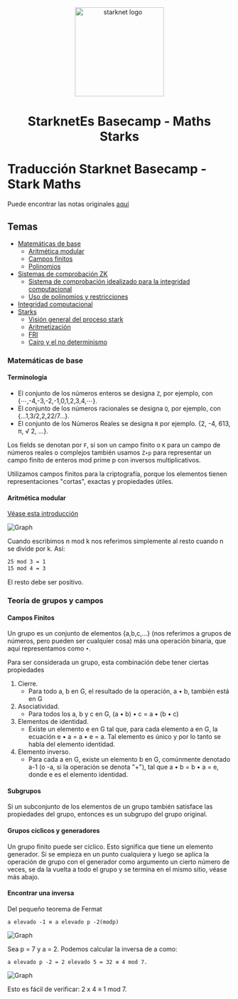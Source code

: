 <div align="center">
  <img alt="starknet logo" src="./assets/Starknet.png" width="200" >
  <h1 align="center">StarknetEs Basecamp - Maths Starks</h1>
  <p align="center">
</div>

# Traducción Starknet Basecamp - Stark Maths

Puede encontrar las notas originales [aquí](https://bit.ly/starkmaths2023)

## Temas

- [Matemáticas de base](#matemáticas-de-base)
    - [Aritmética modular](#aritmética-modular)
    - [Campos finitos](#campos-finitos)
    - [Polinomios](#polinomios)
- [Sistemas de comprobación ZK](#sistemas-de-comprobación-ZK)
    - [Sistema de comprobación idealizado para la integridad computacional](#sistema-de-comprobación-idealizado-para-laintegridad-computacional)
    - [Uso de polinomios y restricciones](#uso-de-polinomios-y-restricciones)
- [Integridad computacional](#integridad-computacional)
- [Starks](#starks)
    - [Visión general del proceso stark](#visión-general-del-proceso-stark)
    - [Aritmetización](#aritmetización)
    - [FRI](#fri)
    - [Cairo y el no determinismo](#cairo-y-el-no-determinismo)

### Matemáticas de base
#### Terminología
* El conjunto de los números enteros se designa `Z`, por ejemplo, con {⋯,-4,-3,-2,-1,0,1,2,3,4,⋯}.
* El conjunto de los números racionales se designa `Q`, por ejemplo, con {...1,3/2,2,22/7...}.
* El conjunto de los Números Reales se designa `R` por ejemplo. {2, -4, 613, π, √ 2, ...}.

Los fields se denotan por `F`, si son un campo finito o `K` para un campo de números reales o complejos
también usamos `Z∗p` para representar un campo finito de enteros mod prime p con inversos multiplicativos.

Utilizamos campos finitos para la criptografía, porque los elementos tienen representaciones "cortas", exactas y propiedades útiles.

#### Aritmética modular
[Véase esta introducción](https://www.khanacademy.org/computing/computer-science/cryptography/modarithmetic/a/what-is-modular-arithmetic)

![Graph](/im%C3%A1genes/AritemticaModular.png)

Cuando escribimos n mod k nos referimos simplemente al resto cuando n se divide por k. Así:

```bash
25 mod 3 = 1
15 mod 4 = 3
```
El resto debe ser positivo.

### Teoría de grupos y campos
#### Campos Finitos
Un grupo es un conjunto de elementos {a,b,c,...} (nos referimos a grupos de números, pero pueden ser cualquier cosa) más una operación binaria, que aquí representamos como `•`. 

Para ser considerada un grupo, esta combinación debe tener ciertas propiedades

1. Cierre.
    * Para todo a, b en G,  el resultado de la operación, a • b, también está en G
2. Asociatividad.
    * Para todos los a, b y c en G, (a • b) • c = a • (b • c)
3. Elementos de identidad.
    * Existe un elemento e en G tal que, para cada elemento a en G, la ecuación e • a = a • e = a. Tal elemento es único y por lo tanto se habla del elemento identidad.
4. Elemento inverso.
    * Para cada a en G, existe un elemento b en G, comúnmente denotado a-1 (o -a, si la operación se denota "+"), tal que a • b = b • a = e, donde e es el elemento identidad.

#### Subgrupos
Si un subconjunto de los elementos de un grupo también satisface las propiedades del grupo, entonces es un subgrupo del grupo original.

#### Grupos cíclicos y generadores
Un grupo finito puede ser cíclico. Esto significa que tiene un elemento generador. Si se empieza en un punto cualquiera y luego se aplica la operación de grupo con el generador como argumento un cierto número de veces, se da la vuelta a todo el grupo y se termina en el mismo sitio, véase más abajo.

#### Encontrar una inversa
Del pequeño teorema de Fermat

```
a elevado -1 ≡ a elevado p -2(modp)
```
![Graph](/im%C3%A1genes/inver.png)

Sea p = 7 y a = 2. Podemos calcular la inversa de a como:

```
a elevado p -2 = 2 elevado 5 = 32 ≡ 4 mod 7.
```
![Graph](/im%C3%A1genes/inver2.png)

Esto es fácil de verificar: 2 x 4 ≡ 1 mod 7.
